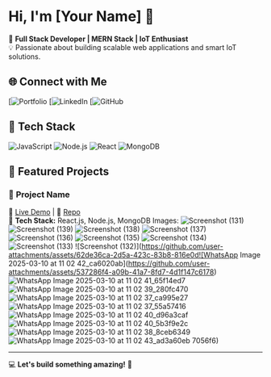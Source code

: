 # Hi, I'm [Your Name] 👋

🚀 **Full Stack Developer | MERN Stack | IoT Enthusiast**  
💡 Passionate about building scalable web applications and smart IoT solutions.  

## 🌐 Connect with Me
[![Portfolio](https://naveen-portfolio-8kje.onrender.com/)
[![LinkedIn](https://www.linkedin.com/in/naveen-kumar-850520270/)
[![GitHub](https://github.com/Crazynaveen555)

## 🔧 Tech Stack
![JavaScript](https://img.shields.io/badge/JavaScript-F7DF1E?style=flat-square&logo=javascript&logoColor=black)
![Node.js](https://img.shields.io/badge/Node.js-339933?style=flat-square&logo=node.js&logoColor=white)
![React](https://img.shields.io/badge/React-20232A?style=flat-square&logo=react&logoColor=61DAFB)
![MongoDB](https://img.shields.io/badge/MongoDB-4EA94B?style=flat-square&logo=mongodb&logoColor=white)

## 📂 Featured Projects
### 🚀 **Project Name**
🔗 [Live Demo](https://naveen-portfolio-8kje.onrender.com/) | 📝 [Repo]([your-project-repo-link](https://github.com/Crazynaveen555))  
📌 **Tech Stack:** React.js, Node.js, MongoDB
Images:
![Screenshot (131)](https://github.com/user-attachments/assets/080a83d2-1e3b-489e-86be-fcbb5e972344)
![Screenshot (139)](https://github.com/user-attachments/assets/36afc9a7-404b-44ab-a6df-e34f6a6c2bdf)
![Screenshot (138)](https://github.com/user-attachments/assets/1c41f059-fb42-4209-a355-0314da660c0a)
![Screenshot (137)](https://github.com/user-attachments/assets/e49acd62-37c2-4324-aed2-7d0b8c7c4a50)
![Screenshot (136)](https://github.com/user-attachments/assets/239c3142-afe9-425e-8139-d0f4525fd085)
![Screenshot (135)](https://github.com/user-attachments/assets/6e81aa13-d488-4596-99a4-20c2101e8c56)
![Screenshot (134)](https://github.com/user-attachments/assets/63fc0087-8b1f-4162-928a-bab55e754ec3)
![Screenshot (133)](https://github.com/user-attachments/assets/cecf133d-bf63-4756-8fa8-af1606d75731)
![Screenshot (132)](https://github.com/user-attachments/assets/62de36ca-2d5a-423c-83b8-816e0d![WhatsApp Image 2025-03-10 at 11 02 42_ca6020ab](https://github.com/user-attachments/assets/537286f4-a09b-41a7-8fd7-4d1f147c6178)
![WhatsApp Image 2025-03-10 at 11 02 41_65f14ed7](https://github.com/user-attachments/assets/a643dc34-02bc-4a92-ad40-89442c3f9d2e)
![WhatsApp Image 2025-03-10 at 11 02 39_280fc470](https://github.com/user-attachments/assets/eb5c3473-b817-48b4-b1ad-6db14970dae6)
![WhatsApp Image 2025-03-10 at 11 02 37_ca995e27](https://github.com/user-attachments/assets/f4dd35ab-9a9e-4434-ae84-8f39ec7d2218)
![WhatsApp Image 2025-03-10 at 11 02 37_55a57416](https://github.com/user-attachments/assets/f4f1c144-8170-4fa0-b5c1-41ebf597d022)
![WhatsApp Image 2025-03-10 at 11 02 40_d96a3caf](https://github.com/user-attachments/assets/54fd835e-d5a6-4e70-a728-fbd759ad21ce)
![WhatsApp Image 2025-03-10 at 11 02 40_5b3f9e2c](https://github.com/user-attachments/assets/9cdb525d-1dae-4304-8bcc-e4221004a794)
![WhatsApp Image 2025-03-10 at 11 02 38_8ceb6349](https://github.com/user-attachments/assets/73a60e75-0dfb-4e0c-affd-070c426521d4)
![WhatsApp Image 2025-03-10 at 11 02 43_ad3a60eb](https://github.com/user-attachments/assets/e2a8e562-f19d-442f-873c-31211e3a80c3)
7056f6)

---

💻 **Let's build something amazing!** 🚀
